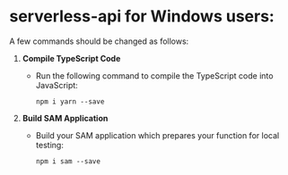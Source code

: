 # serverless-api for Windows users:
A few commands should be changed as follows:
1. **Compile TypeScript Code**
   - Run the following command to compile the TypeScript code into JavaScript:
     ```
     npm i yarn --save
     ```

2. **Build SAM Application**
   - Build your SAM application which prepares your function for local testing:
     ```
     npm i sam --save
     ```
